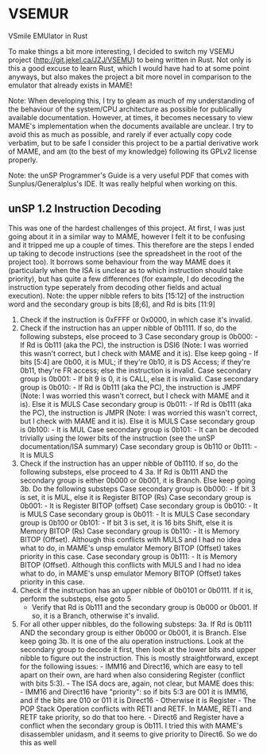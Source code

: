 # VSEMUR

VSmile EMUlator in Rust

To make things a bit more interesting, I decided to switch my VSEMU project (http://git.jekel.ca/JZJ/VSEMU) to being written in Rust. Not only is this a good excuse to learn Rust, which I would have had to at some point anyways, but also makes the project a bit more novel in comparison to the emulator that already exists in MAME!

Note: When developing this, I try to gleam as much of my understanding of the behaviour of the system/CPU architecture as possible for publically available documentation. However, at times, it becomes
necessary to view MAME's implementation when the documents available are unclear. I try to avoid this as much as possible, and rarely if ever actually copy code verbatim, but to be safe I consider this project to be a partial derivative work of MAME, and am (to the best of my knowledge) following its GPLv2 license properly.

Note: the unSP Programmer's Guide is a very useful PDF that comes with Sunplus/Generalplus's IDE. It was really helpful when working on this.

## unSP 1.2 Instruction Decoding

This was one of the hardest challenges of this project. At first, I was just going about it in a similar way to MAME, however I felt it to be confusing and it tripped me up a couple of times.
This therefore are the steps I ended up taking to decode instructions (see the spreadsheet in the root of the project too). It borrows some behaviour from the way MAME does it (particularly when the ISA is unclear as to which instruction should take priority), but has quite a few differences (for example, I do decoding the instruction type seperately from decoding other fields and actual execution).
Note: the upper nibble refers to bits [15:12] of the instruction word and the secondary group is bits [8;6], and Rd is bits [11:9]

1. Check if the instruction is 0xFFFF or 0x0000, in which case it's invalid.
2. Check if the instruction has an upper nibble of 0b1111. If so, do the following substeps, else proceed to 3
    Case secondary group is 0b000:
        - If Rd is 0b111 (aka the PC), the instruction is DSI6 (Note: I was worried this wasn't correct, but I check with MAME and it is). Else keep going
        - If bits [5:4] are 0b00, it is MUL; if they're 0b10, it is DS Access; if they're 0b11, they're FR access; else the instruction is invalid.
    Case secondary group is 0b001:
        - If bit 9 is 0, it is CALL, else it is invalid.
    Case secondary group is 0b010:
        - If Rd is 0b111 (aka the PC), the instruction is JMPF (Note: I was worried this wasn't correct, but I check with MAME and it is). Else it is MULS
    Case secondary group is 0b011:
        - If Rd is 0b111 (aka the PC), the instruction is JMPR (Note: I was worried this wasn't correct, but I check with MAME and it is). Else it is MULS
    Case secondary group is 0b100:
        - It is MUL
    Case secondary group is 0b101:
        - It can be decoded trivially using the lower bits of the instruction (see the unSP documentation/ISA summary)
    Case secondary group is 0b110 or 0b111:
        - It is MULS
3. Check if the instruction has an upper nibble of 0b1110. If so, do the following substeps, else proceed to 4
    3a. If Rd is 0b111 AND the secondary group is either 0b000 or 0b001, it is Branch. Else keep going
    3b. Do the following substeps
        Case secondary group is 0b000:
            - If bit 3 is set, it is MUL, else it is Register BITOP (Rs)
        Case secondary group is 0b001:
            - It is Register BITOP (offset)
        Case secondary group is 0b010:
            - It is MULS
        Case secondary group is 0b011:
            - It is MULS
        Case secondary group is 0b100 or 0b101:
            - If bit 3 is set, it is 16 bits Shift, else it is Memory BITOP (Rs)
        Case secondary group is 0b110:
            - It is Memory BITOP (Offset). Although this conflicts with MULS and I had no idea what to do, in MAME's unsp emulator Memory BITOP (Offset) takes priority in this case.
        Case secondary group is 0b111:
            - It is Memory BITOP (Offset). Although this conflicts with MULS and I had no idea what to do, in MAME's unsp emulator Memory BITOP (Offset) takes priority in this case.
4. Check if the instruction has an upper nibble of 0b0101 or 0b0111. If it is, perform the substeps, else goto 5
    - Verify that Rd is 0b111 and the secondary group is 0b000 or 0b001. If so, it is a Branch, otherwise it's invalid.
5. For all other upper nibbles, do the following substeps:
    3a. If Rd is 0b111 AND the secondary group is either 0b000 or 0b001, it is Branch. Else keep going
    3b. It is one of the alu operation instructions. Look at the secondary group to decode it first, then look at the lower bits and upper nibble to figure out the instruction.
        This is mostly straightforward, except for the following issues:
        - IMM16 and Direct16, which are easy to tell apart on their own, are hard when also considering Register (conflict with bits 5:3).
            - The ISA docs are, again, not clear, but MAME does this:
            - IMM16 and Direct16 have "priority": so if bits 5:3 are 001 it is IMM16, and if the bits are 010 or 011 it is Direct16
            - Otherwise it is Register
        - The POP Stack Operation conflicts with RETI and RETF. In MAME, RETI and RETF take priority, so do that too here.
        - Direct6 and Register have a conflict when the secondary group is 0b111. I tried this with MAME's disassembler unidasm, and it seems to give priority to Direct6. So we do this as well

